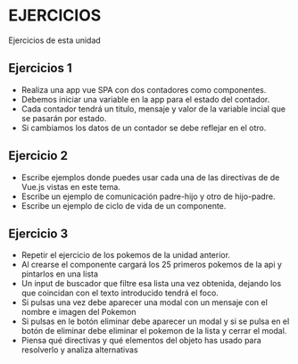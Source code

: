 # EJERCICIOS
Ejercicios de esta unidad


## Ejercicios 1 
- Realiza una app vue SPA con dos contadores como componentes.
- Debemos iniciar una variable en la app para el estado del contador.
- Cada contador tendrá un titulo, mensaje y valor de la variable incial que se pasarán por estado.
- Si cambiamos los datos de un contador se debe reflejar en el otro.

## Ejercicio 2
- Escribe ejemplos donde puedes usar cada una de las directivas de de Vue.js vistas en este tema.
- Escribe un ejemplo de comunicación padre-hijo y otro de hijo-padre.
- Escribe un ejemplo de ciclo de vida de un componente.


## Ejercicio 3
- Repetir el ejercicio de los pokemos de la unidad anterior.
- Al crearse el componente cargará los 25 primeros pokemos de la api y pintarlos en una lista
- Un input de buscador que filtre esa lista una vez obtenida, dejando los que coincidan con el texto introducido tendrá el foco.
- Si pulsas una vez debe aparecer una modal con un mensaje con el nombre e imagen del Pokemon
- Si pulsas en le botón eliminar debe aparecer un modal y si se pulsa en el botón de eliminar debe eliminar el pokemon de la lista y cerrar el modal.
- Piensa qué directivas y qué elementos del objeto has usado para resolverlo y analiza alternativas